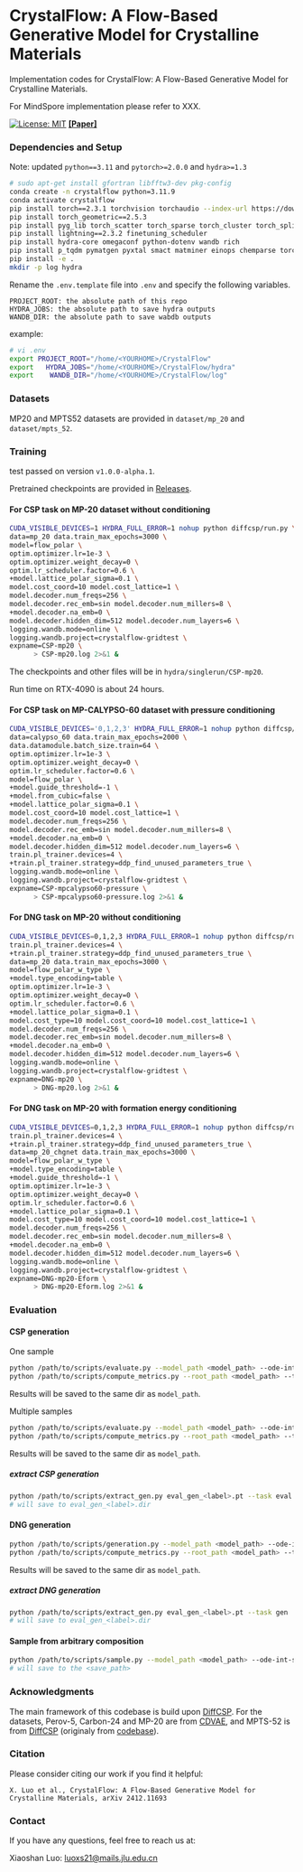 # CrystalFlow: A Flow-Based Generative Model for Crystalline Materials

Implementation codes for CrystalFlow: A Flow-Based Generative Model for Crystalline Materials.

For MindSpore implementation please refer to XXX.

[![License: MIT](https://img.shields.io/badge/License-MIT-yellow.svg)](https://github.com/ixsluo/CrystalFlow/blob/main/LICENSE)   [**[Paper]**](https://arxiv.org/abs/2412.11693)

### Dependencies and Setup

Note: updated `python==3.11` and `pytorch>=2.0.0` and `hydra>=1.3`

```bash
# sudo apt-get install gfortran libfftw3-dev pkg-config
conda create -n crystalflow python=3.11.9
conda activate crystalflow
pip install torch==2.3.1 torchvision torchaudio --index-url https://download.pytorch.org/whl/cu121
pip install torch_geometric==2.5.3
pip install pyg_lib torch_scatter torch_sparse torch_cluster torch_spline_conv -f https://data.pyg.org/whl/torch-2.3.0+cu121.html
pip install lightning==2.3.2 finetuning_scheduler
pip install hydra-core omegaconf python-dotenv wandb rich
pip install p_tqdm pymatgen pyxtal smact matminer einops chemparse torchdyn
pip install -e .
mkdir -p log hydra
```

Rename the `.env.template` file into `.env` and specify the following variables.

```
PROJECT_ROOT: the absolute path of this repo
HYDRA_JOBS: the absolute path to save hydra outputs
WANDB_DIR: the absolute path to save wabdb outputs
```

example:
```bash
# vi .env
export PROJECT_ROOT="/home/<YOURHOME>/CrystalFlow"
export   HYDRA_JOBS="/home/<YOURHOME>/CrystalFlow/hydra"
export    WANDB_DIR="/home/<YOURHOME>/CrystalFlow/log"
```

### Datasets

MP20 and MPTS52 datasets are provided in `dataset/mp_20` and `dataset/mpts_52`.

### Training

test passed on version `v1.0.0-alpha.1`.

Pretrained checkpoints are provided in [Releases](https://github.com/ixsluo/CrystalFlow/releases).

#### For CSP task on MP-20 dataset without conditioning

```bash
CUDA_VISIBLE_DEVICES=1 HYDRA_FULL_ERROR=1 nohup python diffcsp/run.py \
data=mp_20 data.train_max_epochs=3000 \
model=flow_polar \
optim.optimizer.lr=1e-3 \
optim.optimizer.weight_decay=0 \
optim.lr_scheduler.factor=0.6 \
+model.lattice_polar_sigma=0.1 \
model.cost_coord=10 model.cost_lattice=1 \
model.decoder.num_freqs=256 \
model.decoder.rec_emb=sin model.decoder.num_millers=8 \
+model.decoder.na_emb=0 \
model.decoder.hidden_dim=512 model.decoder.num_layers=6 \
logging.wandb.mode=online \
logging.wandb.project=crystalflow-gridtest \
expname=CSP-mp20 \
      > CSP-mp20.log 2>&1 &
```

The checkpoints and other files will be in `hydra/singlerun/CSP-mp20`.

Run time on RTX-4090 is about 24 hours.

#### For CSP task on MP-CALYPSO-60 dataset with pressure conditioning

```bash
CUDA_VISIBLE_DEVICES='0,1,2,3' HYDRA_FULL_ERROR=1 nohup python diffcsp/run.py \
data=calypso_60 data.train_max_epochs=2000 \
data.datamodule.batch_size.train=64 \
optim.optimizer.lr=1e-3 \
optim.optimizer.weight_decay=0 \
optim.lr_scheduler.factor=0.6 \
model=flow_polar \
+model.guide_threshold=-1 \
+model.from_cubic=false \
+model.lattice_polar_sigma=0.1 \
model.cost_coord=10 model.cost_lattice=1 \
model.decoder.num_freqs=256 \
model.decoder.rec_emb=sin model.decoder.num_millers=8 \
+model.decoder.na_emb=0 \
model.decoder.hidden_dim=512 model.decoder.num_layers=6 \
train.pl_trainer.devices=4 \
+train.pl_trainer.strategy=ddp_find_unused_parameters_true \
logging.wandb.mode=online \
logging.wandb.project=crystalflow-gridtest \
expname=CSP-mpcalypso60-pressure \
      > CSP-mpcalypso60-pressure.log 2>&1 &
```

#### For DNG task on MP-20 without conditioning

```bash
CUDA_VISIBLE_DEVICES=0,1,2,3 HYDRA_FULL_ERROR=1 nohup python diffcsp/run.py \
train.pl_trainer.devices=4 \
+train.pl_trainer.strategy=ddp_find_unused_parameters_true \
data=mp_20 data.train_max_epochs=3000 \
model=flow_polar_w_type \
+model.type_encoding=table \
optim.optimizer.lr=1e-3 \
optim.optimizer.weight_decay=0 \
optim.lr_scheduler.factor=0.6 \
+model.lattice_polar_sigma=0.1 \
model.cost_type=10 model.cost_coord=10 model.cost_lattice=1 \
model.decoder.num_freqs=256 \
model.decoder.rec_emb=sin model.decoder.num_millers=8 \
+model.decoder.na_emb=0 \
model.decoder.hidden_dim=512 model.decoder.num_layers=6 \
logging.wandb.mode=online \
logging.wandb.project=crystalflow-gridtest \
expname=DNG-mp20 \
      > DNG-mp20.log 2>&1 &
```

#### For DNG task on MP-20 with formation energy conditioning

```bash
CUDA_VISIBLE_DEVICES=0,1,2,3 HYDRA_FULL_ERROR=1 nohup python diffcsp/run.py \
train.pl_trainer.devices=4 \
+train.pl_trainer.strategy=ddp_find_unused_parameters_true \
data=mp_20_chgnet data.train_max_epochs=3000 \
model=flow_polar_w_type \
+model.type_encoding=table \
+model.guide_threshold=-1 \
optim.optimizer.lr=1e-3 \
optim.optimizer.weight_decay=0 \
optim.lr_scheduler.factor=0.6 \
+model.lattice_polar_sigma=0.1 \
model.cost_type=10 model.cost_coord=10 model.cost_lattice=1 \
model.decoder.num_freqs=256 \
model.decoder.rec_emb=sin model.decoder.num_millers=8 \
+model.decoder.na_emb=0 \
model.decoder.hidden_dim=512 model.decoder.num_layers=6 \
logging.wandb.mode=online \
logging.wandb.project=crystalflow-gridtest \
expname=DNG-mp20-Eform \
      > DNG-mp20-Eform.log 2>&1 &
```


### Evaluation

#### CSP generation

One sample

```bash
python /path/to/scripts/evaluate.py --model_path <model_path> --ode-int-steps 100 --dataset <dataset> --anneal_coords --anneal_slope 5 --label <label>
python /path/to/scripts/compute_metrics.py --root_path <model_path> --tasks csp --gt_file data/<dataset>/test.csv --label <previous-label>
```

Results will be saved to the same dir as `model_path`.

Multiple samples

```bash
python /path/to/scripts/evaluate.py --model_path <model_path> --ode-int-steps 100 --dataset <dataset> --num_evals 20 --anneal_coords --anneal_slope 5 --label <label>
python /path/to/scripts/compute_metrics.py --root_path <model_path> --tasks csp --gt_file data/<dataset>/test.csv --multi_eval --label <previous-label>
```

Results will be saved to the same dir as `model_path`.

##### extract CSP generation

```bash
python /path/to/scripts/extract_gen.py eval_gen_<label>.pt --task eval
# will save to eval_gen_<label>.dir
```

#### DNG generation

```bash
python /path/to/scripts/generation.py --model_path <model_path> --ode-int-steps 100 --dataset <dataset> --label <label>
python /path/to/scripts/compute_metrics.py --root_path <model_path> --tasks gen --gt_file data/<dataset>/test.csv --label <previous-label>
```

Results will be saved to the same dir as `model_path`.

##### extract DNG generation

```bash
python /path/to/scripts/extract_gen.py eval_gen_<label>.pt --task gen
# will save to eval_gen_<label>.dir
```


#### Sample from arbitrary composition

```bash
python /path/to/scripts/sample.py --model_path <model_path> --ode-int-steps 100 --save_path <save_path> --formula <formula> --num_evals <num_evals> --anneal_coords --anneal_slope 5
# will save to the <save_path>
```

### Acknowledgments

The main framework of this codebase is build upon [DiffCSP](https://github.com/txie-93/cdvae). For the datasets, Perov-5, Carbon-24 and MP-20 are from [CDVAE](https://github.com/txie-93/cdvae), and MPTS-52 is from [DiffCSP](https://github.com/txie-93/cdvae) (originaly from [codebase](https://github.com/sparks-baird/mp-time-split)).

### Citation

Please consider citing our work if you find it helpful:
```
X. Luo et al., CrystalFlow: A Flow-Based Generative Model for Crystalline Materials, arXiv 2412.11693
```

### Contact

If you have any questions, feel free to reach us at:

Xiaoshan Luo: [luoxs21@mails.jlu.edu.cn](mailto:luoxs21@mails.jlu.edu.cn)
